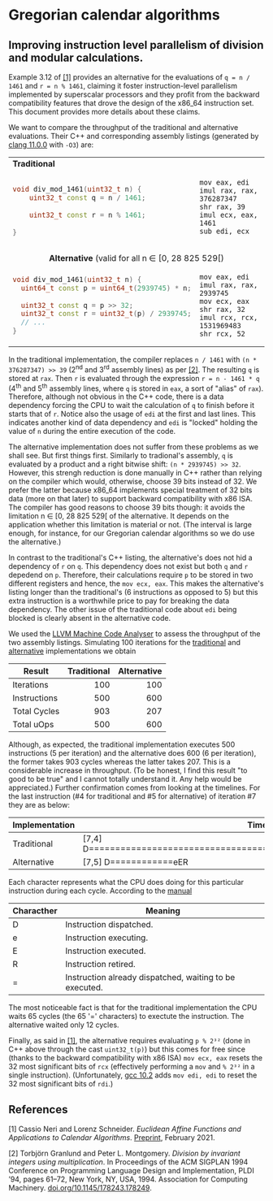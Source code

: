 # Gregorian calendar algorithms

## Improving instruction level parallelism of division and modular calculations.

Example 3.12 of [[1]](#EAF-arxiv) provides an alternative for the evaluations of `q = n / 1461` and
`r = n % 1461`, claiming it foster instruction-level parallelism implemented by superscalar
processors and they profit from the backward compatibility features that drove the design of the
x86_64 instruction set. This document provides more details about these claims.

We want to compare the throughput of the traditional and alternative evaluations. Their C++ and
corresponding assembly listings (generated by
[clang 11.0.0](https://godbolt.org/z/ePbfKM) with `-O3`) are:

<table>
<tbody>
<tr>
<td colspan="2">
<b>Traditional</b>
</td>
</tr>
<tr>
<td>
    
```c++
void div_mod_1461(uint32_t n) {
    uint32_t const q = n / 1461;
    
    uint32_t const r = n % 1461;
    
}
```
</td>
<td>

```assembly
mov eax, edi
imul rax, rax, 376287347
shr rax, 39
imul ecx, eax, 1461
sub edi, ecx
 
```
</td>
</tr>
<tr style="text-align: center;">
<td colspan="2">
<b>Alternative</b> (valid for all n ∈ [0, 28 825 529[)
</td>
</tr>
<td>

```c++
void div_mod_1461(uint32_t n) {
  uint64_t const p = uint64_t(2939745) * n;
  
  uint32_t const q = p >> 32;
  uint32_t const r = uint32_t(p) / 2939745;
  // ...
}
```

</td>
<td>

```assembly
mov eax, edi
imul rax, rax, 2939745
mov ecx, eax
shr rax, 32
imul rcx, rcx, 1531969483
shr rcx, 52
```

</td>
</tr>

</tbody>
</table>

In the traditional implementation, the compiler replaces `n / 1461` with `(n * 376287347) >> 39`
(2<sup>nd</sup> and 3<sup>rd</sup> assembly lines) as per [[2]](#GranlundMontgomery). The resulting
`q` is stored at `rax`. Then `r` is evaluated through the expression `r = n - 1461 * q`
(4<sup>th</sup> and 5<sup>th</sup> assembly lines, where `q` is stored in `eax`, a sort of "alias"
of `rax`). Therefore, although not obvious in the C++ code, there is a data dependency forcing the
CPU to wait the calculation of `q` to finish before it starts that of `r`. Notice also the usage of
`edi` at the first and last lines. This indicates another kind of data dependency and `edi` is
"locked" holding the value of `n` during the entire execution of the code.

The alternative implementation does not suffer from these problems as we shall see. But first things
first. Similarly to tradional's assembly, `q` is evaluated by a product and a right bitwise shift:
`(n * 2939745) >> 32`. However, this strengh reduction is done manually in C++ rather than relying
on the compiler which would, otherwise, choose 39 bits instead of 32. We prefer the latter because
x86_64 implements special treatment of 32 bits data (more on that later) to support backward
compatibility with x86 ISA. The compiler has good reasons to choose 39 bits though: it avoids the
limitation n ∈ [0, 28 825 529[ of the alternative. It depends on the application whether this
limitation is material or not. (The interval is large enough, for instance, for our Gregorian
calendar algorithms so we do use the alternative.)

In contrast to the traditional's C++ listing, the alternative's does not hid a dependency of `r` on
`q`. This dependency does not exist but both `q` and `r` depedend on `p`. Therefore, their
calculations require `p` to be stored in two different registers and hence, the `mov ecx, eax`. This
makes the alternative's listing longer than the traditional's (6 instructions as opposed to 5) but
this extra instruction is a worthwhile price to pay for breaking the data dependency. The other
issue of the traditional code about `edi` being blocked is clearly absent in the alternative code.

We used the [LLVM Machine Code Analyser](https://www.llvm.org/docs/CommandGuide/llvm-mca.html) to
assess the throughput of the two assembly listings. Simulating 100 iterations for the
[traditional](https://godbolt.org/z/hGcE11) and [alternative](https://godbolt.org/z/Mqzv6z)
implementations we obtain

Result       |Traditional | Alternative
-------------|-----------:|-----------:
Iterations   | 100        | 100
Instructions | 500        | 600
Total Cycles | 903        | 207
Total uOps   | 500        | 600

Although, as expected, the traditional implementation executes 500 instructions (5 per iteration)
and the alternative does 600 (6 per iteration), the former takes 903 cycles whereas the latter takes
207. This is a considerable increase in throughput. (To be honest, I find this result "to good to
be true" and I cannot totally understand it. Any help would be appreciated.) Further confirmation
comes from looking at the timelines. For the last instruction (#4 for traditional and #5 for
alternative) of iteration #7 they are as below:

| Implementation | Timeline                                                                    |
|----------------|-----------------------------------------------------------------------------|
| Traditional    | [7,4] D=================================================================eER |
| Alternative    | [7,5] D============eER                                                      |

Each character represents what the CPU does doing for this particular instruction during each cycle.
According to the [manual](https://www.llvm.org/docs/CommandGuide/llvm-mca.html#timeline-view)

| Characther | Meaning                                                 |
|------------|---------------------------------------------------------|
| D          | Instruction dispatched.                                 |
| e          | Instruction executing.                                  |
| E          | Instruction executed.                                   |
| R          | Instruction retired.                                    |
| =          | Instruction already dispatched, waiting to be executed. |

The most noticeable fact is that for the traditional implementation the CPU waits 65 cycles (the 65
'=' characters) to exectute the instruction. The alternative waited only 12 cycles.

Finally, as said in [[1]](#EAF-arxiv), the alternative requires evaluating `p % 2³²` (done in C++
above through the cast `uint32_t(p)`) but this comes for free since (thanks to the backward
compatibility with x86 ISA) `mov ecx, eax` resets the 32 most significant bits of `rcx` (effectively
performing a `mov` and `% 2³²` in a single instruction). (Unfortunately,
[gcc 10.2](https://godbolt.org/z/vjv56E) adds `mov edi, edi` to reset the 32 most significant bits
of `rdi`.)

## References

<span id="EAF-arxiv">[1] Cassio Neri and Lorenz Schneider.
*Euclidean Affine Functions and Applications to Calendar Algorithms*.
[Preprint](https://arxiv.org/abs/2102.06959), February 2021.<br>
</span>

<span id="GranlundMontgomery">[2] Torbjörn Granlund and Peter L. Montgomery.
*Division by invariant integers using multiplication*.
In Proceedings of the ACM SIGPLAN 1994 Conference on Programming Language Design and Implementation,
PLDI ’94, pages 61–72, New York, NY, USA, 1994.
Association for Computing Machinery.
[doi.org/10.1145/178243.178249](http://doi.org/10.1145/178243.178249).
</span>

